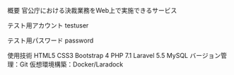 概要
官公庁における決裁業務をWeb上で実施できるサービス

テスト用アカウント 
testuser

テスト用パスワード 
password

使用技術
HTML5
CSS3
Bootstrap 4
PHP 7.1
Laravel 5.5
MySQL
バージョン管理：Git
仮想環境構築：Docker/Laradock

